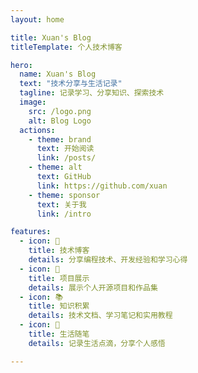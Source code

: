```yaml
---
layout: home

title: Xuan's Blog
titleTemplate: 个人技术博客

hero:
  name: Xuan's Blog
  text: "技术分享与生活记录"
  tagline: 记录学习、分享知识、探索技术
  image:
    src: /logo.png
    alt: Blog Logo
  actions:
    - theme: brand
      text: 开始阅读
      link: /posts/
    - theme: alt
      text: GitHub
      link: https://github.com/xuan
    - theme: sponsor
      text: 关于我
      link: /intro

features:
  - icon: 📝
    title: 技术博客
    details: 分享编程技术、开发经验和学习心得
  - icon: 🎨
    title: 项目展示
    details: 展示个人开源项目和作品集
  - icon: 📚
    title: 知识积累
    details: 技术文档、学习笔记和实用教程
  - icon: 🌟
    title: 生活随笔
    details: 记录生活点滴，分享个人感悟

---
```


<HomeUnderline />

<confetti />

<busuanzi />

